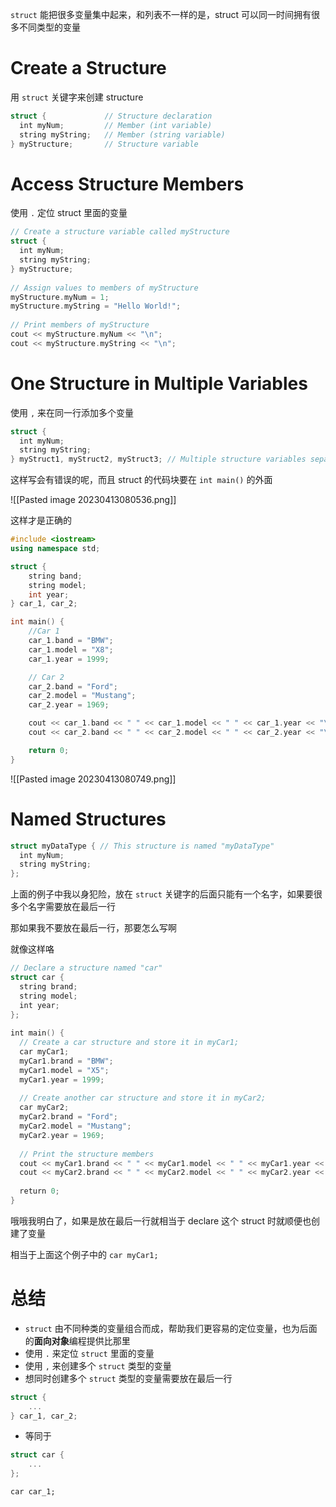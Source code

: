 `struct` 能把很多变量集中起来，和列表不一样的是，struct 可以同一时间拥有很多不同类型的变量

# Create a Structure

用 `struct` 关键字来创建 structure 

```c++
struct {             // Structure declaration  
  int myNum;         // Member (int variable)  
  string myString;   // Member (string variable)  
} myStructure;       // Structure variable
```

# Access Structure Members

使用 `.` 定位 struct 里面的变量

```c++
// Create a structure variable called myStructure  
struct {  
  int myNum;  
  string myString;  
} myStructure;  
  
// Assign values to members of myStructure  
myStructure.myNum = 1;  
myStructure.myString = "Hello World!";  
  
// Print members of myStructure  
cout << myStructure.myNum << "\n";  
cout << myStructure.myString << "\n";
```


# One Structure in Multiple Variables

使用 `,` 来在同一行添加多个变量

```c++
struct {  
  int myNum;  
  string myString;  
} myStruct1, myStruct2, myStruct3; // Multiple structure variables separated with commas
```

这样写会有错误的呢，而且 struct 的代码块要在 `int main()` 的外面

![[Pasted image 20230413080536.png]]

这样才是正确的

```c++
#include <iostream>
using namespace std;

struct {
    string band;
    string model;
    int year;
} car_1, car_2;

int main() {
    //Car 1
    car_1.band = "BMW";
    car_1.model = "X8";
    car_1.year = 1999;

    // Car 2
    car_2.band = "Ford";
    car_2.model = "Mustang";
    car_2.year = 1969;

    cout << car_1.band << " " << car_1.model << " " << car_1.year << "\n";
    cout << car_2.band << " " << car_2.model << " " << car_2.year << "\n";

    return 0;
}
```

![[Pasted image 20230413080749.png]]

# Named Structures

```c++
struct myDataType { // This structure is named "myDataType"  
  int myNum;  
  string myString;  
};
```

上面的例子中我以身犯险，放在 `struct` 关键字的后面只能有一个名字，如果要很多个名字需要放在最后一行

那如果我不要放在最后一行，那要怎么写啊

就像这样咯

```c++
// Declare a structure named "car"  
struct car {  
  string brand;  
  string model;  
  int year;  
};  
  
int main() {  
  // Create a car structure and store it in myCar1;  
  car myCar1;  
  myCar1.brand = "BMW";  
  myCar1.model = "X5";  
  myCar1.year = 1999;  
  
  // Create another car structure and store it in myCar2;  
  car myCar2;  
  myCar2.brand = "Ford";  
  myCar2.model = "Mustang";  
  myCar2.year = 1969;  
   
  // Print the structure members  
  cout << myCar1.brand << " " << myCar1.model << " " << myCar1.year << "\n";  
  cout << myCar2.brand << " " << myCar2.model << " " << myCar2.year << "\n";  
   
  return 0;  
}
```

哦哦我明白了，如果是放在最后一行就相当于 declare 这个 struct 时就顺便也创建了变量

相当于上面这个例子中的 `car myCar1;`

# 总结

- `struct` 由不同种类的变量组合而成，帮助我们更容易的定位变量，也为后面的**面向对象**编程提供比那里
- 使用 `.` 来定位 `struct` 里面的变量
- 使用 `,` 来创建多个 `struct` 类型的变量
- 想同时创建多个 `struct` 类型的变量需要放在最后一行

```c++
struct {
	...
} car_1, car_2;
```

- 等同于 

```c++
struct car {
	...
};
```

`car car_1;`
